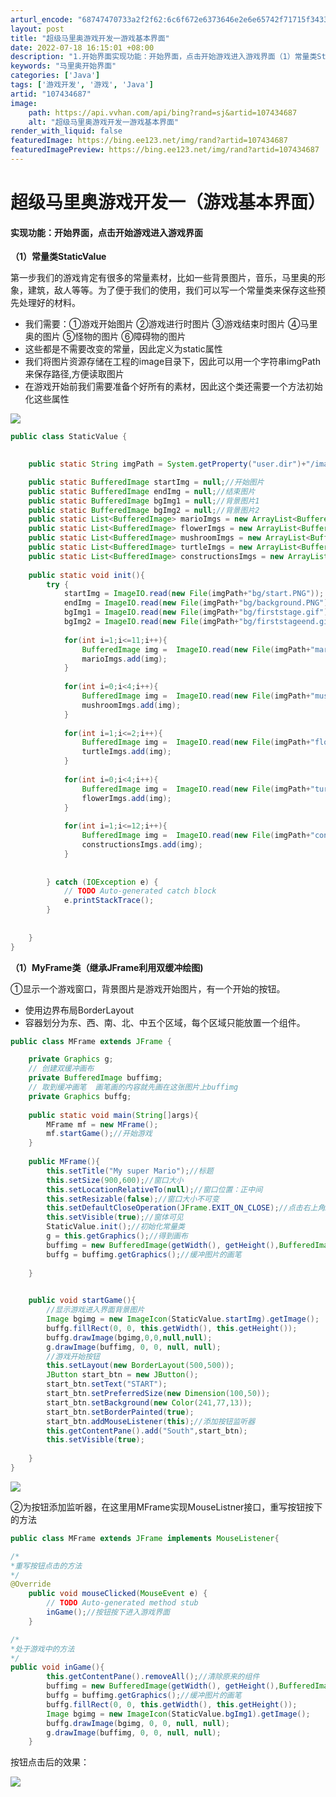 ```yaml
---
arturl_encode: "68747470733a2f2f62:6c6f672e6373646e2e6e65742f71715f34333439363637352f:61727469636c652f64657461696c732f313037343334363837"
layout: post
title: "超级马里奥游戏开发一游戏基本界面"
date: 2022-07-18 16:15:01 +08:00
description: "1.开始界面实现功能：开始界面，点击开始游戏进入游戏界面（1）常量类StaticValue第一步我们"
keywords: "马里奥开始界面"
categories: ['Java']
tags: ['游戏开发', '游戏', 'Java']
artid: "107434687"
image:
    path: https://api.vvhan.com/api/bing?rand=sj&artid=107434687
    alt: "超级马里奥游戏开发一游戏基本界面"
render_with_liquid: false
featuredImage: https://bing.ee123.net/img/rand?artid=107434687
featuredImagePreview: https://bing.ee123.net/img/rand?artid=107434687
---
```


# 超级马里奥游戏开发一（游戏基本界面）

#### **实现功能：开始界面，点击开始游戏进入游戏界面**

**（1）常量类StaticValue**

第一步我们的游戏肯定有很多的常量素材，比如一些背景图片，音乐，马里奥的形象，建筑，敌人等等。为了便于我们的使用，我们可以写一个常量类来保存这些预先处理好的材料。

* 我们需要：①游戏开始图片 ②游戏进行时图片 ③游戏结束时图片 ④马里奥的图片 ⑤怪物的图片 ⑥障碍物的图片
* 这些都是不需要改变的常量，因此定义为static属性
* 我们将图片资源存储在工程的image目录下，因此可以用一个字符串imgPath来保存路径,方便读取图片
* 在游戏开始前我们需要准备个好所有的素材，因此这个类还需要一个方法初始化这些属性

![](https://i-blog.csdnimg.cn/blog_migrate/0998b5f3fe116b98511b9f31c6c669aa.png)

```java
public class StaticValue {

	
	public static String imgPath = System.getProperty("user.dir")+"/image/";

	public static BufferedImage startImg = null;//开始图片
	public static BufferedImage endImg = null;//结束图片
	public static BufferedImage bgImg1 = null;//背景图片1
	public static BufferedImage bgImg2 = null;//背景图片2
	public static List<BufferedImage> marioImgs = new ArrayList<BufferedImage> ();//马里奥
	public static List<BufferedImage> flowerImgs = new ArrayList<BufferedImage> ();//食人花
	public static List<BufferedImage> mushroomImgs = new ArrayList<BufferedImage> ();//蘑菇怪
	public static List<BufferedImage> turtleImgs = new ArrayList<BufferedImage> ();//乌龟怪
	public static List<BufferedImage> constructionsImgs = new ArrayList<BufferedImage> ();//障碍物
	
	public static void init(){
		try {
			startImg = ImageIO.read(new File(imgPath+"bg/start.PNG"));
			endImg = ImageIO.read(new File(imgPath+"bg/background.PNG"));
			bgImg1 = ImageIO.read(new File(imgPath+"bg/firststage.gif"));
			bgImg2 = ImageIO.read(new File(imgPath+"bg/firststageend.gif"));
			
			for(int i=1;i<=11;i++){
				BufferedImage img =  ImageIO.read(new File(imgPath+"mario/"+i+".PNG"));
				marioImgs.add(img);
			}
		
			for(int i=0;i<4;i++){
				BufferedImage img =  ImageIO.read(new File(imgPath+"mushroom/en1_"+i+".PNG"));
				mushroomImgs.add(img);
			}
			
			for(int i=1;i<=2;i++){
				BufferedImage img =  ImageIO.read(new File(imgPath+"flower/flower"+i+".gif"));
				turtleImgs.add(img);
			}
			
			for(int i=0;i<4;i++){
				BufferedImage img =  ImageIO.read(new File(imgPath+"turtle/en0_"+i+".PNG"));
				flowerImgs.add(img);
			}
			
			for(int i=1;i<=12;i++){
				BufferedImage img =  ImageIO.read(new File(imgPath+"construction/ob"+i+".PNG"));
				constructionsImgs.add(img);
			}
			
			
		} catch (IOException e) {
			// TODO Auto-generated catch block
			e.printStackTrace();
		}
				
		
	}
}

```

**（1）MyFrame类（继承JFrame利用双缓冲绘图)**

①显示一个游戏窗口，背景图片是游戏开始图片，有一个开始的按钮。

* 使用边界布局BorderLayout
* 容器划分为东、西、南、北、中五个区域，每个区域只能放置一个组件。

```java
public class MFrame extends JFrame {

	private Graphics g;
	// 创建双缓冲画布 
	private BufferedImage buffimg;
	// 取到缓冲画笔  画笔画的内容就先画在这张图片上buffimg
	private Graphics buffg;
	
	public static void main(String[]args){
		MFrame mf = new MFrame();
		mf.startGame();//开始游戏
	}
	
	public MFrame(){
		this.setTitle("My super Mario");//标题
		this.setSize(900,600);//窗口大小
		this.setLocationRelativeTo(null);//窗口位置：正中间
		this.setResizable(false);//窗口大小不可变
		this.setDefaultCloseOperation(JFrame.EXIT_ON_CLOSE);//点击右上角X后结束程序
		this.setVisible(true);//窗体可见
		StaticValue.init();//初始化常量类
		g = this.getGraphics();//得到画布
		buffimg = new BufferedImage(getWidth(), getHeight(),BufferedImage.TYPE_INT_ARGB);//缓冲图片
		buffg = buffimg.getGraphics();//缓冲图片的画笔
		
	}

	
	public void startGame(){
		//显示游戏进入界面背景图片
		Image bgimg = new ImageIcon(StaticValue.startImg).getImage();
		buffg.fillRect(0, 0, this.getWidth(), this.getHeight());
		buffg.drawImage(bgimg,0,0,null,null);
		g.drawImage(buffimg, 0, 0, null, null);
		//游戏开始按钮
		this.setLayout(new BorderLayout(500,500));
		JButton start_btn = new JButton();
		start_btn.setText("START");
		start_btn.setPreferredSize(new Dimension(100,50));
		start_btn.setBackground(new Color(241,77,13));
		start_btn.setBorderPainted(true);	
		start_btn.addMouseListener(this);//添加按钮监听器
		this.getContentPane().add("South",start_btn);
		this.setVisible(true);
		
	}
}

```

![](https://i-blog.csdnimg.cn/blog_migrate/a7f552c12270174333ccd4b51ce39e18.png)

②为按钮添加监听器，在这里用MFrame实现MouseListner接口，重写按钮按下的方法

```java
public class MFrame extends JFrame implements MouseListener{
```

```java
/*
*重写按钮点击的方法
*/	
@Override
	public void mouseClicked(MouseEvent e) {
		// TODO Auto-generated method stub
		inGame();//按钮按下进入游戏界面
	}
```

```java
/*
*处于游戏中的方法
*/	
public void inGame(){
		this.getContentPane().removeAll();//清除原来的组件
		buffimg = new BufferedImage(getWidth(), getHeight(),BufferedImage.TYPE_INT_ARGB);//缓冲图片
		buffg = buffimg.getGraphics();//缓冲图片的画笔
		buffg.fillRect(0, 0, this.getWidth(), this.getHeight());
		Image bgimg = new ImageIcon(StaticValue.bgImg1).getImage();
		buffg.drawImage(bgimg, 0, 0, null, null);
		g.drawImage(buffimg, 0, 0, null, null);
	}
```

按钮点击后的效果：

![](https://i-blog.csdnimg.cn/blog_migrate/202f8001f3c5640b5527dc592a863e07.png)